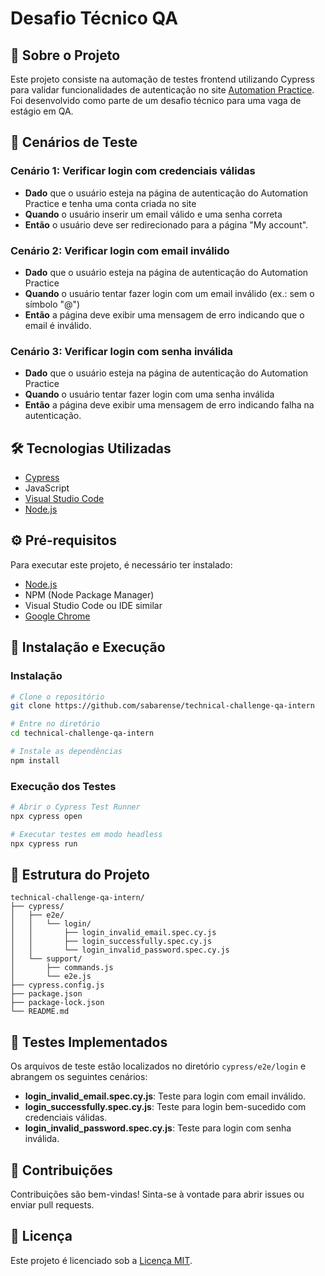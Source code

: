 # Desafio Técnico QA

## 📝 Sobre o Projeto
Este projeto consiste na automação de testes frontend utilizando Cypress para validar funcionalidades de autenticação no site [Automation Practice](http://automationpractice.com). Foi desenvolvido como parte de um desafio técnico para uma vaga de estágio em QA.

## 🎯 Cenários de Teste

### Cenário 1: Verificar login com credenciais válidas
- **Dado** que o usuário esteja na página de autenticação do Automation Practice e tenha uma conta criada no site
- **Quando** o usuário inserir um email válido e uma senha correta
- **Então** o usuário deve ser redirecionado para a página "My account".

### Cenário 2: Verificar login com email inválido
- **Dado** que o usuário esteja na página de autenticação do Automation Practice
- **Quando** o usuário tentar fazer login com um email inválido (ex.: sem o símbolo "@")
- **Então** a página deve exibir uma mensagem de erro indicando que o email é inválido.

### Cenário 3: Verificar login com senha inválida
- **Dado** que o usuário esteja na página de autenticação do Automation Practice
- **Quando** o usuário tentar fazer login com uma senha inválida
- **Então** a página deve exibir uma mensagem de erro indicando falha na autenticação.

## 🛠️ Tecnologias Utilizadas
- [Cypress](https://www.cypress.io/)
- JavaScript
- [Visual Studio Code](https://code.visualstudio.com/)
- [Node.js](https://nodejs.org/)

## ⚙️ Pré-requisitos
Para executar este projeto, é necessário ter instalado:
- [Node.js](https://nodejs.org/)
- NPM (Node Package Manager)
- Visual Studio Code ou IDE similar
- [Google Chrome](https://www.google.com/chrome/)

## 🚀 Instalação e Execução

### Instalação
```bash
# Clone o repositório
git clone https://github.com/sabarense/technical-challenge-qa-intern

# Entre no diretório
cd technical-challenge-qa-intern

# Instale as dependências
npm install
```

### Execução dos Testes
```bash
# Abrir o Cypress Test Runner
npx cypress open

# Executar testes em modo headless
npx cypress run
```

## 📁 Estrutura do Projeto
```
technical-challenge-qa-intern/
├── cypress/
│   ├── e2e/
│   │   └── login/
│   │       ├── login_invalid_email.spec.cy.js
│   │       ├── login_successfully.spec.cy.js
│   │       └── login_invalid_password.spec.cy.js
│   └── support/
│       ├── commands.js
│       └── e2e.js
├── cypress.config.js
├── package.json
├── package-lock.json
└── README.md
```

## 🧩 Testes Implementados
Os arquivos de teste estão localizados no diretório `cypress/e2e/login` e abrangem os seguintes cenários:
- **login_invalid_email.spec.cy.js**: Teste para login com email inválido.
- **login_successfully.spec.cy.js**: Teste para login bem-sucedido com credenciais válidas.
- **login_invalid_password.spec.cy.js**: Teste para login com senha inválida.

## 🤝 Contribuições
Contribuições são bem-vindas! Sinta-se à vontade para abrir issues ou enviar pull requests.

## 📄 Licença
Este projeto é licenciado sob a [Licença MIT](https://opensource.org/licenses/MIT).


